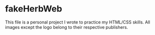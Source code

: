 # fakeHerbWeb
This file is a personal project I wrote to practice my HTML/CSS skills. All images except the logo belong to their respective publishers.